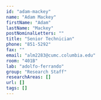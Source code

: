 ```yaml
---
id: "adam-mackey"
name: "Adam Mackey"
firstName: "Adam"
lastName: "Mackey"
postNominalLetters: ""
title: "Senior Technician"
phone: "851-5292"
fax: ""
email: "alm2283@cumc.columbia.edu"
room: "401B"
lab: "adolfo-ferrando"
group: "Research Staff"
researchAreas: []
url: []
tags: []
---
```

